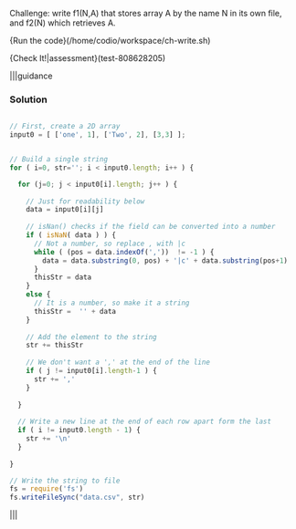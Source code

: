 Challenge: write f1(N,A) that stores array A by the name N in its own file, and f2(N) which retrieves A.

{Run the code}(/home/codio/workspace/ch-write.sh)

{Check It!|assessment}(test-808628205)

|||guidance
### Solution
```javascript

// First, create a 2D array
input0 = [ ['one', 1], ['Two', 2], [3,3] ];


// Build a single string
for ( i=0, str=''; i < input0.length; i++ ) {

  for (j=0; j < input0[i].length; j++ ) {
        
    // Just for readability below
    data = input0[i][j]
    
    // isNan() checks if the field can be converted into a number
    if ( isNaN( data ) ) {
      // Not a number, so replace , with |c
      while ( (pos = data.indexOf(','))  != -1 ) {
        data = data.substring(0, pos) + '|c' + data.substring(pos+1)
      }
      thisStr = data
    }
    else {
      // It is a number, so make it a string
      thisStr =  '' + data
    }        
   
    // Add the element to the string
    str += thisStr
    
    // We don't want a ',' at the end of the line
    if ( j != input0[i].length-1 ) {
      str += ','
    }
    
  }
  
  // Write a new line at the end of each row apart form the last
  if ( i != input0.length - 1) {
    str += '\n'
  }
  
}

// Write the string to file
fs = require('fs')
fs.writeFileSync("data.csv", str)

```
|||